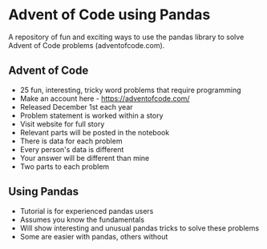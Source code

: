 # Advent of Code using Pandas

A repository of fun and exciting ways to use the pandas library to solve Advent of Code problems (adventofcode.com).

## Advent of Code

* 25 fun, interesting, tricky word problems that require programming
* Make an account here - https://adventofcode.com/
* Released December 1st each year
* Problem statement is worked within a story
* Visit website for full story
* Relevant parts will be posted in the notebook
* There is data for each problem
* Every person's data is different
* Your answer will be different than mine
* Two parts to each problem

## Using Pandas

* Tutorial is for experienced pandas users
* Assumes you know the fundamentals
* Will show interesting and unusual pandas tricks to solve these problems
* Some are easier with pandas, others without

